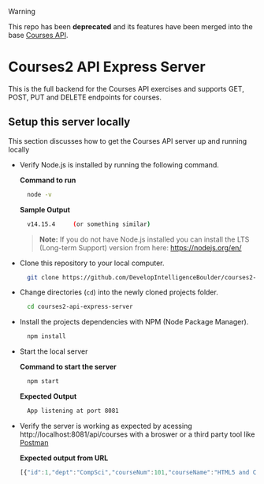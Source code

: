 > [!WARNING]  
> This repo has been **deprecated** and its features have been merged into the base [Courses API](https://github.com/DevelopIntelligenceBoulder/courses-api-express-server).

# Courses2 API Express Server
This is the full backend for the Courses API exercises and supports GET, POST, PUT and DELETE endpoints for courses.

## Setup this server locally
This section discusses how to get the Courses API server up and running locally

- Verify Node.js is installed by running the following command.
  
  **Command to run**
  ```bash
    node -v
  ```
  **Sample Output**
  ```bash
    v14.15.4     (or something similar)
  ```

  > **Note:** If you do not have Node.js installed you can install the LTS (Long-term Support) version from here: https://nodejs.org/en/

- Clone this repository to your local computer.

  ```bash
    git clone https://github.com/DevelopIntelligenceBoulder/courses2-api-express-server
  ```

- Change directories (`cd`) into the newly cloned projects folder.

  ```bash
    cd courses2-api-express-server
  ```

- Install the projects dependencies with NPM (Node Package Manager).
  
  ```bash
    npm install
  ```

- Start the local server

  **Command to start the server**
  ```bash
    npm start
  ```

  **Expected Output**
  ```bash
    App listening at port 8081
  ```

- Verify the server is working as expected by acessing http://localhost:8081/api/courses with a broswer or a third party tool like [Postman](https://www.postman.com/)

  **Expected output from URL**
  ```js
  [{"id":1,"dept":"CompSci","courseNum":101,"courseName":"HTML5 and CSS3","instructor":"Rob","startDate":"July 8","numDays":10},{"id":2,"dept":"CompSci","courseNum":102,"courseName":"JavaScript","instructor":"Dana","startDate":"July 22","numDays":35},{"id":3,"dept":"CompSci","courseNum":201,"courseName":"Angular","instructor":"Rob","startDate":"Sep 9","numDays":15},{"id":4,"dept":"CompSci","courseNum":301,"courseName":"Java","instructor":"Maaike","startDate":"Oct 1","numDays":15},{"id":5,"dept":"CompSci","courseNum":302,"courseName":"C#","instructor":"Dana","startDate":"Oct 1","numDays":15},{"id":6,"dept":"CompSci","courseNum":401,"courseName":"Java Spring Boot","instructor":"Maaike","startDate":"Nov 1","numDays":15},{"id":7,"dept":"CompSci","courseNum":202,"courseName":".NET Web API","instructor":"Dana","startDate":"Nov 1","numDays":15},{"id":8,"dept":"Math","courseNum":"101","courseName":"Algebra","instructor":"Zephaniah","startDate":"Sep 15","numDays":10},{"id":9,"dept":"Math","courseNum":"201","courseName":"Statistics","instructor":"Elisha","startDate":"Oct 15","numDays":10},{"id":10,"dept":"English","courseNum":"101","courseName":"Composition","instructor":"Natalie","startDate":"Aug 1","numDays":5},{"id":11,"dept":"English","courseNum":"201","courseName":"Creative Fiction","instructor":"Siddalee","startDate":"Sep 1","numDays":6},{"id":12,"dept":"English","courseNum":"202","courseName":"Playwriting","instructor":"Ezra","startDate":"Oct 1","numDays":5},{"id":13,"dept":"Finance","courseNum":"101","courseName":"Basic Finance","instructor":"Pursalane","startDate":"Jun 1","numDays":5},{"id":14,"dept":"Finance","courseNum":"201","courseName":"Basics of Stocktrading","instructor":"Ian","startDate":"Dec 1","numDays":5},{"id":15,"dept":"Finance","courseNum":"301","courseName":"Entrepreneurship","instructor":"Zachary","startDate":"May","numDays":5},{"id":16,"dept":"Finance","courseNum":"401","courseName":"Tax Laws","instructor":"Brittany","startDate":"Aug 1","numDays":5}]
  ```
